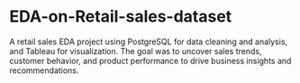 # EDA-on-Retail-sales-dataset
A retail sales EDA project using PostgreSQL for data cleaning and analysis, and Tableau for visualization. The goal was to uncover sales trends, customer behavior, and product performance to drive business insights and recommendations.
